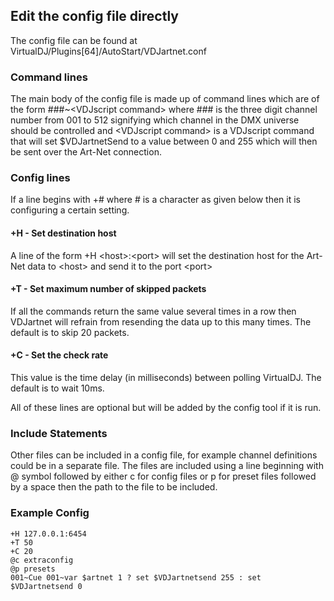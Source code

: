 Edit the config file directly
-----------------------------
The config file can be found at VirtualDJ\/Plugins\[64\]\/AutoStart\/VDJartnet.conf

### Command lines
The main body of the config file is made up of command lines which are of the form \#\#\#\~\<VDJscript command\> where \#\#\# is the three digit channel number from 001 to 512 signifying which channel in the DMX universe should be controlled and \<VDJscript command\> is a VDJscript command that will set \$VDJartnetSend to a value between 0 and 255 which will then be sent over the Art-Net connection.

### Config lines
If a line begins with \+\# where # is a character as given below then it is configuring a certain setting.

#### +H - Set destination host
A line of the form \+H \<host\>\:\<port\> will set the destination host for the Art-Net data to \<host\> and send it to the port \<port\>

#### +T - Set maximum number of skipped packets
If all the commands return the same value several times in a row then VDJartnet will refrain from resending the data up to this many times. The default is to skip 20 packets.

#### +C - Set the check rate
This value is the time delay (in milliseconds) between polling VirtualDJ. The default is to wait 10ms.

All of these lines are optional but will be added by the config tool if it is run.

### Include Statements
Other files can be included in a config file, for example channel definitions could be in a separate file. The files are included using a line beginning with @ symbol followed by either c for config files or p for preset files followed by a space then the path to the file to be included.

### Example Config
    +H 127.0.0.1:6454
    +T 50
    +C 20
    @c extraconfig
    @p presets
    001~Cue 001~var $artnet 1 ? set $VDJartnetsend 255 : set $VDJartnetsend 0
